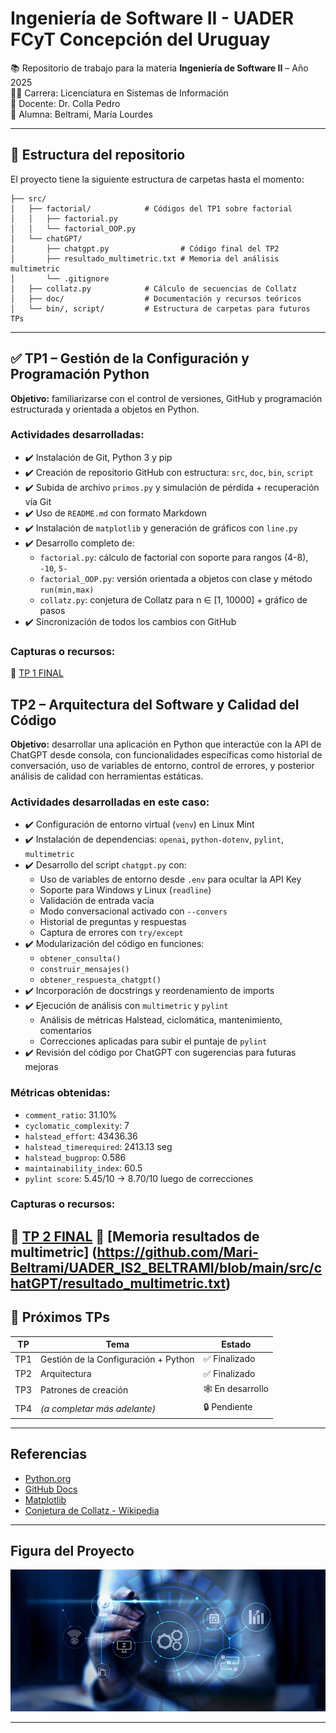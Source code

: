 # Ingeniería de Software II - UADER FCyT Concepción del Uruguay

📚 Repositorio de trabajo para la materia **Ingeniería de Software II** – Año 2025  
👩‍💻 Carrera: Licenciatura en Sistemas de Información  
📁 Docente: Dr. Colla Pedro  
📌 Alumna: Beltrami, María Lourdes

---

## 📂 Estructura del repositorio

El proyecto tiene la siguiente estructura de carpetas hasta el momento:

```
├── src/
│   ├── factorial/            # Códigos del TP1 sobre factorial
│   │   ├── factorial.py
│   │   └── factorial_OOP.py
│   └── chatGPT/
│       ├── chatgpt.py                # Código final del TP2
│       ├── resultado_multimetric.txt # Memoria del análisis multimetric        
│       └── .gitignore
│   ├── collatz.py            # Cálculo de secuencias de Collatz
│   ├── doc/                  # Documentación y recursos teóricos
│   └── bin/, script/         # Estructura de carpetas para futuros TPs
```

---

## ✅ TP1 – Gestión de la Configuración y Programación Python

**Objetivo:** familiarizarse con el control de versiones, GitHub y programación estructurada y orientada a objetos en Python.

### Actividades desarrolladas:

- ✔️ Instalación de Git, Python 3 y pip
- ✔️ Creación de repositorio GitHub con estructura: `src`, `doc`, `bin`, `script`
- ✔️ Subida de archivo `primos.py` y simulación de pérdida + recuperación vía Git
- ✔️ Uso de `README.md` con formato Markdown
- ✔️ Instalación de `matplotlib` y generación de gráficos con `line.py`
- ✔️ Desarrollo completo de:
  - `factorial.py`: cálculo de factorial con soporte para rangos (4-8), `-10`, `5-`
  - `factorial_OOP.py`: versión orientada a objetos con clase y método `run(min,max)`
  - `collatz.py`: conjetura de Collatz para n ∈ [1, 10000] + gráfico de pasos
- ✔️ Sincronización de todos los cambios con GitHub

### Capturas o recursos:

📝 [TP 1 FINAL](https://docs.google.com/document/d/1Dzc15F1y19sDcs5hDmzbuyzJrYl2byIaSQNTp71mulw/edit?usp=sharing)

## TP2 – Arquitectura del Software y Calidad del Código

**Objetivo:** desarrollar una aplicación en Python que interactúe con la API de ChatGPT desde consola, con funcionalidades específicas como historial de conversación, uso de variables de entorno, control de errores, y posterior análisis de calidad con herramientas estáticas.

### Actividades desarrolladas en este caso:

- ✔️ Configuración de entorno virtual (`venv`) en Linux Mint
- ✔️ Instalación de dependencias: `openai`, `python-dotenv`, `pylint`, `multimetric`
- ✔️ Desarrollo del script `chatgpt.py` con:
  - Uso de variables de entorno desde `.env` para ocultar la API Key
  - Soporte para Windows y Linux (`readline`)
  - Validación de entrada vacía
  - Modo conversacional activado con `--convers`
  - Historial de preguntas y respuestas
  - Captura de errores con `try/except`
- ✔️ Modularización del código en funciones:
  - `obtener_consulta()`
  - `construir_mensajes()`
  - `obtener_respuesta_chatgpt()`
- ✔️ Incorporación de docstrings y reordenamiento de imports
- ✔️ Ejecución de análisis con `multimetric` y `pylint`
  - Análisis de métricas Halstead, ciclomática, mantenimiento, comentarios
  - Correcciones aplicadas para subir el puntaje de `pylint`
- ✔️ Revisión del código por ChatGPT con sugerencias para futuras mejoras

### Métricas obtenidas:

- `comment_ratio`: 31.10%
- `cyclomatic_complexity`: 7
- `halstead_effort`: 43436.36
- `halstead_timerequired`: 2413.13 seg
- `halstead_bugprop`: 0.586
- `maintainability_index`: 60.5
- `pylint score`: 5.45/10 → 8.70/10 luego de correcciones

### Capturas o recursos:

📝 [TP 2 FINAL](https://docs.google.com/document/d/1i1W88IJGQceqJWMwR5wzTOzjfpeBcEXOvT0Q40yctd4/edit?usp=sharing)
📝 [Memoria resultados de multimetric] (https://github.com/Mari-Beltrami/UADER_IS2_BELTRAMI/blob/main/src/chatGPT/resultado_multimetric.txt) 
---

## 📌 Próximos TPs

| TP | Tema | Estado |
|----|------|--------|
| TP1 | Gestión de la Configuración + Python | ✅ Finalizado |
| TP2 | Arquitectura | ✅ Finalizado |
| TP3 | Patrones de creación | 🕸️ En desarrollo |
| TP4 | *(a completar más adelante)* | 🔒 Pendiente |

---

## Referencias

- [Python.org](https://www.python.org)
- [GitHub Docs](https://docs.github.com)
- [Matplotlib](https://matplotlib.org)
- [Conjetura de Collatz - Wikipedia](https://es.wikipedia.org/wiki/Conjetura_de_Collatz)

---

## Figura del Proyecto

![Figura del proyecto](/is2_readme.jpg)

---

